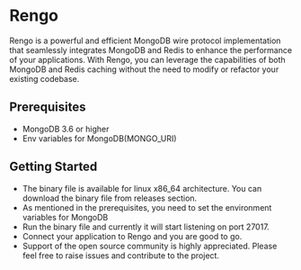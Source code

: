 # Rengo
Rengo is a powerful and efficient MongoDB wire protocol implementation that seamlessly integrates MongoDB and Redis to enhance the performance of your applications. With Rengo, you can leverage the capabilities of both MongoDB and Redis caching without the need to modify or refactor your existing codebase.

## Prerequisites
- MongoDB 3.6 or higher
- Env variables for MongoDB(MONGO_URI) 

## Getting Started
- The binary file is available for linux x86_64 architecture. You can download the binary file from releases section.
- As mentioned in the prerequisites, you need to set the environment variables for MongoDB
- Run the binary file and currently it will start listening on port 27017.
- Connect your application to Rengo and you are good to go.
- Support of the open source community is highly appreciated. Please feel free to raise issues and contribute to the project.